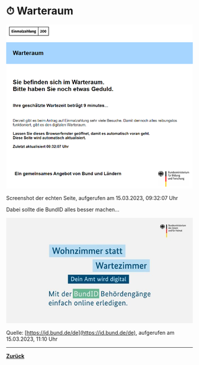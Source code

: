 # ⏱ Warteraum

![Realsatire - Warteraum auch digital](images/warteraum.png)

Screenshot der echten Seite, aufgerufen am 15.03.2023, 09:32:07 Uhr

Dabei sollte die BundID alles besser machen...

![Wohnzimmer statt Wartezimmer. Dein Amt wird digital. Mit der BundID Behördergänge einfach online erledigen.](images/wohnzimmerstattwartezimmer.jpg)

Quelle: [https://id.bund.de/de](https://id.bund.de/de), aufgerufen am 15.03.2023, 11:10 Uhr

---

[**Zurück**](/)
